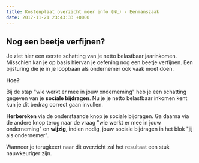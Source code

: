 ```yaml
---
title: Kostenplaat overzicht meer info (NL) - Eenmanszaak
date: 2017-11-21 23:43:33 +0000
---
```

## Nog een beetje verfijnen?

Je ziet hier een eerste schatting van je netto belastbaar jaarinkomen. Misschien kan je op basis hiervan je oefening nog een beetje verfijnen. Een bijsturing die je in je loopbaan als ondernemer ook vaak moet doen.

**Hoe?**

Bij de stap "wie werkt er mee in jouw onderneming" heb je een schatting gegeven van je **sociale bijdragen**. Nu je je netto belastbaar inkomen kent kun je dit bedrag correct gaan invullen.

**Herbereken** via de onderstaande knop je sociale bijdragen. Ga daarna via de andere knop terug naar de vraag "wie werkt er mee in jouw onderneming" en **wijzig**, indien nodig, jouw sociale bijdragen in het blok "jij als ondernemer".

Wanneer je terugkeert naar dit overzicht zal het resultaat een stuk nauwkeuriger zijn.